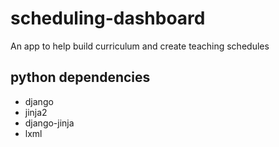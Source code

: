 # scheduling-dashboard
An app to help build curriculum and create teaching schedules

## python dependencies
* django
* jinja2
* django-jinja
* lxml
